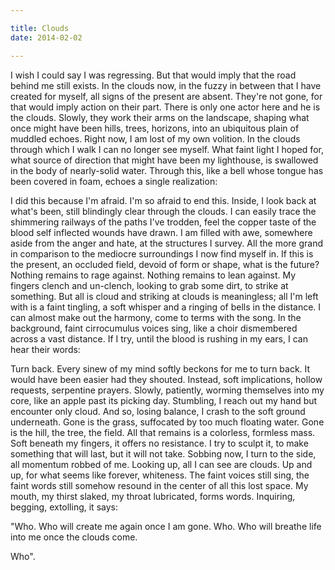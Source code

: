 ```yaml
---

title: Clouds 
date: 2014-02-02

---
```




I wish I could say I was regressing. But that would imply that the road behind me still exists. In the clouds now, in the fuzzy in between that I have created for myself, all signs of the present are absent. They're not gone, for that would imply action on their part. There is only one actor here and he is the clouds. Slowly, they work their arms on the landscape, shaping what once might have been hills, trees, horizons, into an ubiquitous plain of muddled echoes.  Right now, I am lost of my own volition. In the clouds through which I walk I can no longer see myself. What faint light I hoped for, what source of direction that might have been my lighthouse, is swallowed in the body of nearly-solid water. Through this, like a bell whose tongue has been covered in foam, echoes a single realization:

I did this because I'm afraid. I'm so afraid to end this. Inside, I look back at what's been, still blindingly clear through the clouds. I can easily trace the shimmering railways of the paths I've trodden, feel the copper taste of the blood self inflected wounds have drawn. I am filled with awe, somewhere aside from the anger and hate, at the structures I survey. All the more grand in comparison to the mediocre surroundings I now find myself in. If this is the present, an occluded field, devoid of form or shape, what is the future? Nothing remains to rage against. Nothing remains to lean against. My fingers clench and un-clench,  looking to grab some dirt, to strike at something. But all is cloud and striking at clouds is meaningless; all I'm left with is a faint tingling, a soft whisper and a ringing of bells in the distance. I can almost make out the harmony, come to terms with the song. In the background, faint cirrocumulus voices sing, like a choir dismembered across a vast distance. If I try, until the blood is rushing in my ears, I can hear their words:

Turn back. Every sinew of my mind softly beckons for me to turn back. It would have been easier had they shouted. Instead, soft implications, hollow requests, serpentine prayers. Slowly, patiently, worming themselves into my core, like an apple past its picking day. Stumbling, I reach out my hand but encounter only cloud. And so, losing balance, I crash to the soft ground underneath. Gone is the grass, suffocated by too much floating water. Gone is the hill, the tree, the field. All that remains is a colorless, formless mass. Soft beneath my fingers, it offers no resistance. I try to sculpt it, to make something that will last, but it will not take. Sobbing now, I turn to the side, all momentum robbed of me. Looking up, all I can see are clouds. Up and up, for what seems like forever, whiteness. The faint voices still sing, the faint words still somehow resound in the center of all this lost space. My mouth, my thirst slaked, my throat lubricated, forms words. Inquiring, begging, extolling, it says:

"Who. Who will create me again once I am gone. Who. Who will breathe life into me once the clouds come.

Who".